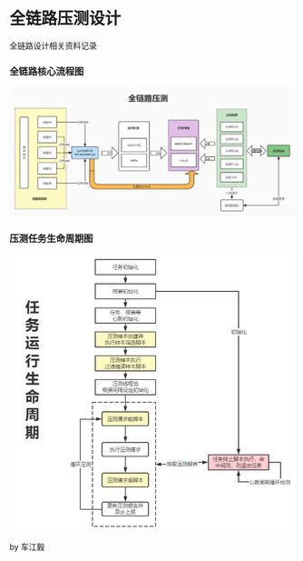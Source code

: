 # 全链路压测设计
   全链路设计相关资料记录
### 全链路核心流程图
![Image text](/doc/全链路压测设计图.jpg)

### 压测任务生命周期图
![Image text](/doc/task_life.jpg)

by 车江毅